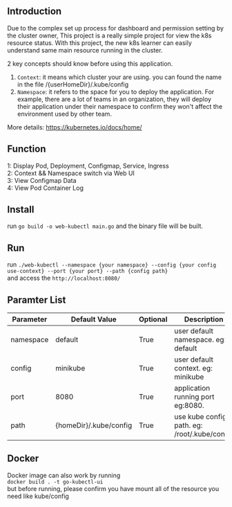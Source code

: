## Introduction  
Due to the complex set up process for dashboard and permission setting by the cluster owner, This project is a really simple project for view the k8s resource status. With this project, the new k8s learner can easily understand same main resource running in the cluster.

2 key concepts should know before using this application.  

1. `Context`: it means which cluster your are using. you can found the name in the file /{userHomeDir}/.kube/config 
2. `Namespace`: it refers to the space for you to deploy the application. For example, there are a lot of teams in an organization, they will deploy their application under their namespace to confirm they won't affect the environment used by other team.  

More details: https://kubernetes.io/docs/home/

## Function  
1: Display Pod, Deployment, Configmap, Service, Ingress  
2: Context && Namespace switch via Web UI  
3: View Configmap Data  
4: View Pod Container Log  

## Install
run `go build -o web-kubectl main.go` and the binary file will be built.

## Run
run `./web-kubectl --namespace {your namespace} --config {your config use-context} --port {your port} --path {config path}`  
and access the `http://localhost:8080/`

## Paramter List
| Parameter | Default Value           | Optional | Description                                  |
|-----------|-------------------------|----------|----------------------------------------------|
| namespace | default                 | True     | user default namespace. eg: default          |
| config   | minikube                | True     | user default context. eg: minikube           |
| port      | 8080                    | True     | application running port eg:8080.            |
| path      | {homeDir}/.kube/config | True     | use kube config path. eg: /root/.kube/config |

## Docker  
Docker image can also work by running   
`docker build . -t go-kubectl-ui`  
but before running, please confirm you have mount all of the resource you need like kube/config
